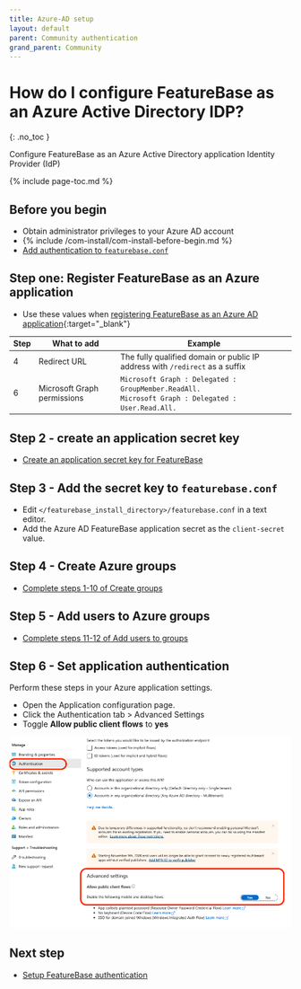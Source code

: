 ```yaml
---
title: Azure-AD setup
layout: default
parent: Community authentication
grand_parent: Community
---
```


# How do I configure FeatureBase as an Azure Active Directory IDP?
{: .no_toc }

Configure FeatureBase as an Azure Active Directory application Identity Provider (IdP)

{% include page-toc.md %}

## Before you begin

* Obtain administrator privileges to your Azure AD account
* {% include /com-install/com-install-before-begin.md %}
* [Add authentication to `featurebase.conf`](/docs/community/com-config-auth/com-config-tls-auth)

## Step one: Register FeatureBase as an Azure application

* Use these values when [registering FeatureBase as an Azure AD application](https://docs.microsoft.com/en-us/powerapps/developer/data-platform/walkthrough-register-app-azure-active-directory#create-an-application-registration){:target="_blank"}

| Step | What to add | Example |
|---|---|---|
| 4 | Redirect URL | The fully qualified domain or public IP address with `/redirect` as a suffix | `https://featurebase-hostname-or-ip:10101/redirect` |
| 6 | Microsoft Graph permissions | `Microsoft Graph : Delegated : GroupMember.ReadAll.`<br/> `Microsoft Graph : Delegated : User.Read.All.` |

## Step 2 - create an application secret key

* [Create an application secret key for FeatureBase](https://docs.microsoft.com/en-us/azure/active-directory/develop/howto-create-service-principal-portal#option-2-create-a-new-application-secret)

## Step 3 - Add the secret key to `featurebase.conf`

* Edit `</featurebase_install_directory>/featurebase.conf` in a text editor.
* Add the Azure AD FeatureBase application secret as the `client-secret` value.

## Step 4 - Create Azure groups

* [Complete steps 1-10 of Create groups](https://docs.microsoft.com/en-us/azure/active-directory/fundamentals/active-directory-groups-create-azure-portal#create-a-basic-group-and-add-members)

## Step 5 - Add users to Azure groups

* [Complete steps 11-12 of Add users to groups](https://docs.microsoft.com/en-us/azure/active-directory/fundamentals/active-directory-groups-create-azure-portal#create-a-basic-group-and-add-members)

<!-- Should this be duplicated in the group permissions in FeatureBase?-->

## Step 6 - Set application authentication

Perform these steps in your Azure application settings.

* Open the Application configuration page.
* Click the Authentication tab > Advanced Settings
* Toggle **Allow public client flows** to **yes**

!["Image of AzureAD app configuration page with Allow public client flows toggled to yes."](/assets/images/com-config/public_client_flows.png)

## Next step

* [Setup FeatureBase authentication](/docs/community/com-config-auth/com-config-tls-auth)
